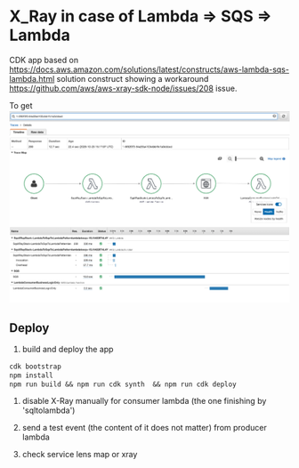 # X_Ray in case of Lambda => SQS => Lambda

CDK app based on https://docs.aws.amazon.com/solutions/latest/constructs/aws-lambda-sqs-lambda.html solution construct showing a workaround https://github.com/aws/aws-xray-sdk-node/issues/208 issue.

To get ![image](trace.png)


## Deploy

1. build and deploy the app

```
cdk bootstrap
npm install
npm run build && npm run cdk synth  && npm run cdk deploy 
```

1. disable X-Ray manually for consumer lambda (the one finishing by 'sqltolambda')

1. send a test event (the content of it does not matter) from producer lambda

1. check service lens map or xray
